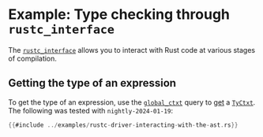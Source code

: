 # Example: Type checking through `rustc_interface`

The [`rustc_interface`] allows you to interact with Rust code at various stages of compilation.

## Getting the type of an expression

To get the type of an expression, use the [`global_ctxt`] query to [get] a [`TyCtxt`].
The following was tested with <!-- date-check: jan 2024 --> `nightly-2024-01-19`:

```rust
{{#include ../examples/rustc-driver-interacting-with-the-ast.rs}}
```
[get]: https://doc.rust-lang.org/nightly/nightly-rustc/rustc_middle/ty/context/struct.GlobalCtxt.html#method.enter
[`global_ctxt`]: https://doc.rust-lang.org/nightly/nightly-rustc/rustc_interface/queries/struct.Queries.html#method.global_ctxt
[`rustc_interface`]: https://doc.rust-lang.org/nightly/nightly-rustc/rustc_interface
[`TyCtxt`]: https://doc.rust-lang.org/nightly/nightly-rustc/rustc_middle/ty/context/struct.TyCtxt.html
